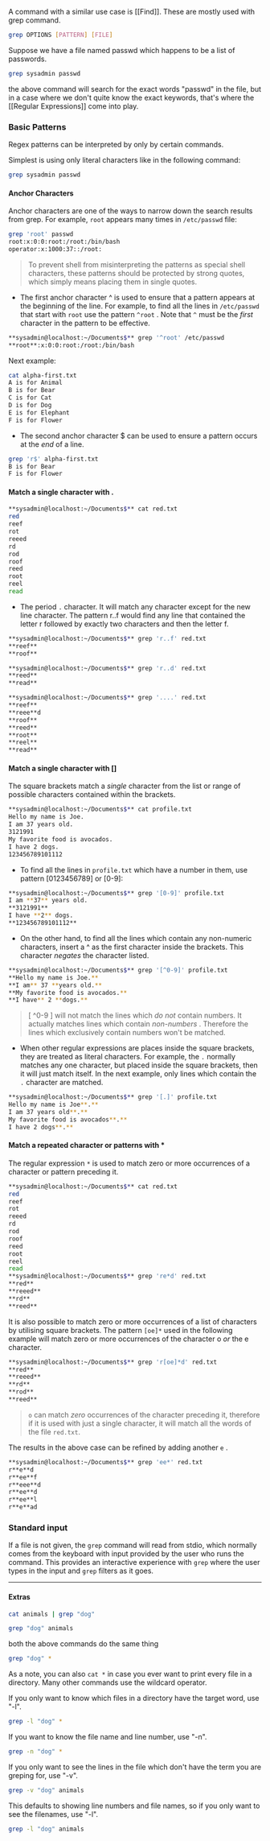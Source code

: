A command with a similar use case is [[Find]].
These are mostly used with grep command.
```bash
grep OPTIONS [PATTERN] [FILE]
```

Suppose we have a file named passwd which happens to be a list of passwords.

```bash
grep sysadmin passwd
```
the above command will search for the exact words "passwd" in the file, but in a case where we don't quite know the exact keywords, that's where the [[Regular Expressions]] come into play.

### Basic Patterns

Regex patterns can be interpreted by only by certain commands.

Simplest is using only literal characters like in the following command:

```bash
grep sysadmin passwd
```
#### Anchor Characters

Anchor characters are one of the ways to narrow down the search results from grep. For example, `root` appears many times in `/etc/passwd` file:

```bash
grep 'root' passwd
root:x:0:0:root:/root:/bin/bash               
operator:x:1000:37::/root:
```
> To prevent shell from misinterpreting the patterns as special shell characters, these patterns should be protected by strong quotes, which simply means placing them in single quotes.

- The first anchor character ^ is used to ensure that a pattern appears at the beginning of the line. For example, to find all the  lines in `/etc/passwd` that start with `root` use the pattern `^root` . Note that `^` must be the *first* character in the pattern to be effective.

```bash
**sysadmin@localhost:~/Documents$** grep '^root' /etc/passwd
**root**:x:0:0:root:/root:/bin/bash
```
Next example:

```bash
cat alpha-first.txt
A is for Animal                           
B is for Bear   
C is for Cat     
D is for Dog      
E is for Elephant
F is for Flower
```
- The second anchor character $ can be used to ensure a pattern occurs at the *end* of a line.
```bash
grep 'r$' alpha-first.txt
B is for Bear
F is for Flower
```

#### Match a single character with .

```bash
**sysadmin@localhost:~/Documents$** cat red.txt
red
reef
rot
reeed
rd
rod
roof
reed
root
reel
read
```

- The period `.` character. It will match any character except for the new line character. The pattern r..f would find any line that contained the letter r followed by exactly two characters and then the letter f.

```bash
**sysadmin@localhost:~/Documents$** grep 'r..f' red.txt
**reef**
**roof**
```
```bash
**sysadmin@localhost:~/Documents$** grep 'r..d' red.txt
**reed**
**read**
```
```bash
**sysadmin@localhost:~/Documents$** grep '....' red.txt    
**reef**
**reee**d
**roof**      
**reed**
**root**
**reel**
**read**
```
#### Match a single character with []

The square brackets match a *single* character from the list or range of possible characters contained within the brackets.

```bash
**sysadmin@localhost:~/Documents$** cat profile.txt
Hello my name is Joe.
I am 37 years old.
3121991
My favorite food is avocados.
I have 2 dogs.
123456789101112
```
- To find all the lines in `profile.txt` which have a number in them, use pattern [0123456789] or [0-9]:

```bash
**sysadmin@localhost:~/Documents$** grep '[0-9]' profile.txt
I am **37** years old.
**3121991**
I have **2** dogs.
**123456789101112**
```

- On the other hand, to find all the lines which contain any non-numeric characters, insert a ^ as the first character inside the brackets. This character *negates* the character listed.

```bash
**sysadmin@localhost:~/Documents$** grep '[^0-9]' profile.txt
**Hello my name is Joe.**
**I am** 37 **years old.**
**My favorite food is avocados.**
**I have** 2 **dogs.**
```

> [ ^0-9 ] will not match the lines which *do not* contain numbers. It actually matches lines which contain *non-numbers* . Therefore the lines which exclusively contain numbers won't be matched.

- When other regular expressions are places inside the square brackets, they are treated as literal characters. For example, the `.` normally matches any one character, but placed inside the square brackets, then it will just match itself. In the next example, only lines which contain the `.` character are matched.

```bash
**sysadmin@localhost:~/Documents$** grep '[.]' profile.txt
Hello my name is Joe**.**
I am 37 years old**.**
My favorite food is avocados**.**
I have 2 dogs**.**
```

#### Match a repeated character or patterns with *

The regular expression `*` is used to match zero or more occurrences of a character or pattern preceding it.

```bash
**sysadmin@localhost:~/Documents$** cat red.txt
red
reef
rot
reeed
rd
rod
roof
reed
root
reel
read
**sysadmin@localhost:~/Documents$** grep 're*d' red.txt
**red**
**reeed**
**rd**
**reed**
```

It is also possible to match zero or more occurrences of a list of characters by utilising square brackets. The pattern `[oe]*` used in the following example will match zero or more occurrences of the character o *or* the e character.

```bash
**sysadmin@localhost:~/Documents$** grep 'r[oe]*d' red.txt
**red**
**reeed**
**rd**
**rod**
**reed**
```

> `o` can match *zero* occurrences of the character preceding it, therefore if it is used with just a single character, it will match all the words of the file `red.txt`.

The results in the above case can be refined by adding another `e` .

```bash
**sysadmin@localhost:~/Documents$** grep 'ee*' red.txt
r**e**d
r**ee**f
r**eee**d
r**ee**d
r**ee**l
r**e**ad
```

### Standard input

If a file is not given, the `grep` command will read from stdio, which normally comes from the keyboard with input provided by the user who runs the command. This provides an interactive experience with `grep` where the user types in the input and `grep` filters as it goes.

----

#### Extras

```bash
cat animals | grep "dog"
```

```bash
grep "dog" animals
```

both the above commands do the same thing

```bash
grep "dog" *
```

As a note, you can also `cat *` in case you ever want to print every file in a directory. Many other commands use the wildcard operator.

If you only want to know which files in a directory have the target word, use "-l".

```bash
grep -l "dog" *
```

If you want to know the file name and line number, use "-n".

```bash
grep -n "dog" *
```

If you only want to see the lines in the file which don't have the term you are greping for, use "-v".

```bash
grep -v "dog" animals
```

This defaults to showing line numbers and file names, so if you only want to see the filenames, use "-l".

```bash
grep -l "dog" animals
```


